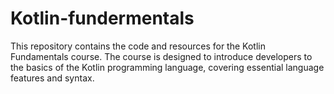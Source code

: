 # Kotlin-fundermentals
This repository contains the code and resources for the Kotlin Fundamentals course. The course is designed to introduce developers to the basics of the Kotlin programming language, covering essential language features and syntax.
